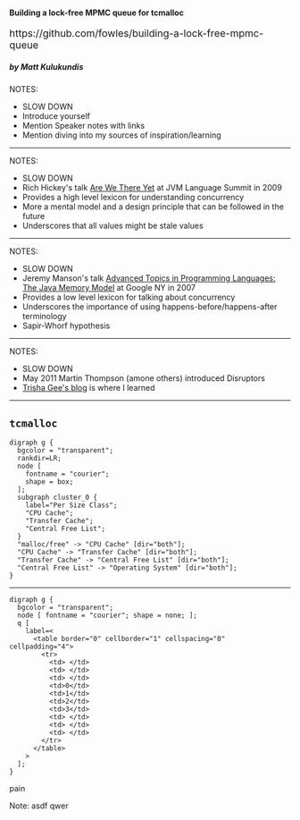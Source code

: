 <!-- .slide: data-background="./rusty-lock.jpg" -->

<div class=boxed>
  <h4>Building a lock-free MPMC queue for tcmalloc</h4>
  <p style="font-size: 1.1rem;">https://github.com/fowles/building-a-lock-free-mpmc-queue</p>
  <h5>by Matt Kulukundis</h5>
</div>

NOTES:

- SLOW DOWN
- Introduce yourself
- Mention Speaker notes with links
- Mention diving into my sources of inspiration/learning


-----

<!-- .slide: data-background-color="black" -->
<!-- .slide: data-background="./epoch-time-model-rich-hickey.jpg" -->
<!-- .slide: data-background-size="contain" -->

NOTES:

- SLOW DOWN
- Rich Hickey's talk [Are We There Yet](https://www.infoq.com/presentations/Are-We-There-Yet-Rich-Hickey/) at JVM Language Summit in 2009
- Provides a high level lexicon for understanding concurrency
- More a mental model and a design principle that can be followed in the future
- Underscores that all values might be stale values


-----

<!-- .slide: data-background-color="black" -->
<!-- .slide: data-background="./java-memory-model-jeremy-manson.png" -->
<!-- .slide: data-background-size="contain" -->

NOTES:

- SLOW DOWN
- Jeremy Manson's talk [Advanced Topics in Programming Languages: The Java Memory Model](https://www.youtube.com/watch?v=1FX4zco0ziY) at Google NY in 2007
- Provides a low level lexicon for talking about concurrency
- Underscores the importance of using happens-before/happens-after terminology
- Sapir-Whorf hypothesis

-----

<!-- .slide: data-background="./disruptor-trisha-gee.png" -->
<!-- .slide: data-background-size="contain" -->

NOTES:

- SLOW DOWN
- May 2011 Martin Thompson (amone others) introduced Disruptors
- [Trisha Gee's blog](https://trishagee.github.io/post/disruptor_20__all_change_please/) is where I learned

-----

## `tcmalloc`

```language-plantuml
digraph g {
  bgcolor = "transparent";
  rankdir=LR;
  node [
    fontname = "courier";
    shape = box;
  ];
  subgraph cluster_0 {
    label="Per Size Class";
    "CPU Cache";
    "Transfer Cache";
    "Central Free List";
  }
  "malloc/free" -> "CPU Cache" [dir="both"];
  "CPU Cache" -> "Transfer Cache" [dir="both"];
  "Transfer Cache" -> "Central Free List" [dir="both"];
  "Central Free List" -> "Operating System" [dir="both"];
}
```

-----

```language-plantuml
digraph g {
  bgcolor = "transparent";
  node [ fontname = "courier"; shape = none; ];
  q [
    label=<
      <table border="0" cellborder="1" cellspacing="0" cellpadding="4">
        <tr>
          <td> </td>
          <td> </td>
          <td> </td>
          <td>0</td>
          <td>1</td>
          <td>2</td>
          <td>3</td>
          <td> </td>
          <td> </td>
          <td> </td>
        </tr>
      </table>
    >
  ];
}
```

pain<!-- .element: class="absolute bottom-0 left-0" -->

Note:
asdf qwer

